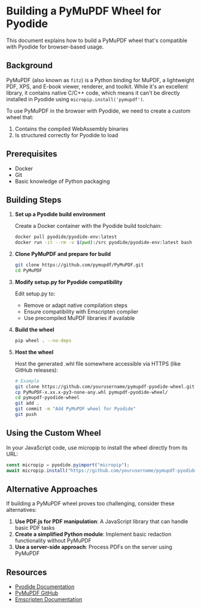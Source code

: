 # Building a PyMuPDF Wheel for Pyodide

This document explains how to build a PyMuPDF wheel that's compatible with Pyodide for browser-based usage.

## Background

PyMuPDF (also known as `fitz`) is a Python binding for MuPDF, a lightweight PDF, XPS, and E-book viewer, renderer, and toolkit. While it's an excellent library, it contains native C/C++ code, which means it can't be directly installed in Pyodide using `micropip.install('pymupdf')`.

To use PyMuPDF in the browser with Pyodide, we need to create a custom wheel that:
1. Contains the compiled WebAssembly binaries
2. Is structured correctly for Pyodide to load

## Prerequisites

- Docker
- Git
- Basic knowledge of Python packaging

## Building Steps

1. **Set up a Pyodide build environment**

   Create a Docker container with the Pyodide build toolchain:

   ```bash
   docker pull pyodide/pyodide-env:latest
   docker run -it --rm -v $(pwd):/src pyodide/pyodide-env:latest bash
   ```

2. **Clone PyMuPDF and prepare for build**

   ```bash
   git clone https://github.com/pymupdf/PyMuPDF.git
   cd PyMuPDF
   ```

3. **Modify setup.py for Pyodide compatibility**

   Edit setup.py to:
   - Remove or adapt native compilation steps
   - Ensure compatibility with Emscripten compiler
   - Use precompiled MuPDF libraries if available

4. **Build the wheel**

   ```bash
   pip wheel . --no-deps
   ```

5. **Host the wheel**

   Host the generated .whl file somewhere accessible via HTTPS (like GitHub releases):
   
   ```bash
   # Example
   git clone https://github.com/yourusername/pymupdf-pyodide-wheel.git
   cp PyMuPDF-x.xx.x-py3-none-any.whl pymupdf-pyodide-wheel/
   cd pymupdf-pyodide-wheel
   git add .
   git commit -m "Add PyMuPDF wheel for Pyodide"
   git push
   ```

## Using the Custom Wheel

In your JavaScript code, use micropip to install the wheel directly from its URL:

```javascript
const micropip = pyodide.pyimport("micropip");
await micropip.install("https://github.com/yourusername/pymupdf-pyodide-wheel/raw/main/PyMuPDF-x.xx.x-py3-none-any.whl");
```

## Alternative Approaches

If building a PyMuPDF wheel proves too challenging, consider these alternatives:

1. **Use PDF.js for PDF manipulation**: A JavaScript library that can handle basic PDF tasks
2. **Create a simplified Python module**: Implement basic redaction functionality without PyMuPDF
3. **Use a server-side approach**: Process PDFs on the server using PyMuPDF

## Resources

- [Pyodide Documentation](https://pyodide.org/en/stable/)
- [PyMuPDF GitHub](https://github.com/pymupdf/PyMuPDF)
- [Emscripten Documentation](https://emscripten.org/docs/index.html) 